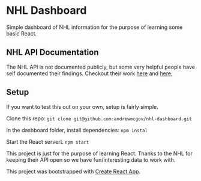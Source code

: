 # NHL Dashboard

Simple dashboard of NHL information for the purpose of learning some basic React.

## NHL API Documentation
The NHL API is not documented publicly, but some very helpful people have self documented their findings. Checkout their work [here](https://github.com/dword4/nhlapi) and [here](https://github.com/erunion/sport-api-specifications/tree/master/nhl);

## Setup
If you want to test this out on your own, setup is fairly simple. 

Clone this repo:
`git clone git@github.com:andrewmcgov/nhl-dashboard.git`

In the dashboard folder, install dependencies:
`npm instal`

Start the React serverL
`npm start`

This project is just for the purpose of learning React. Thanks to the NHL for keeping their API open so we have fun/interesting data to work with. 

This project was bootstrapped with [Create React App](https://github.com/facebookincubator/create-react-app).
